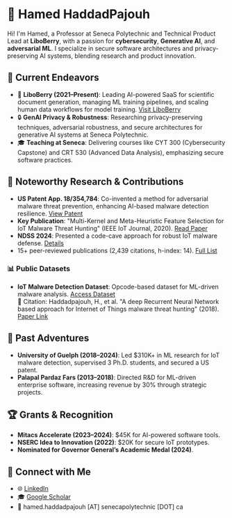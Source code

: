 # 👋 Hamed HaddadPajouh

Hi! I'm Hamed, a Professor at Seneca Polytechnic and Technical Product Lead at **LiboBerry**, with a passion for **cybersecurity**, **Generative AI**, and **adversarial ML**. I specialize in secure software architectures and privacy-preserving AI systems, blending research and product innovation.

## 🚀 Current Endeavors

- 🍓 **LiboBerry (2021–Present)**: Leading AI-powered SaaS for scientific document generation, managing ML training pipelines, and scaling human data workflows for model training. [Visit LiboBerry](https://www.liboberry.com/)
- 🔒 **GenAI Privacy & Robustness**: Researching privacy-preserving techniques, adversarial robustness, and secure architectures for generative AI systems at Seneca Polytechnic.
- 🎓 **Teaching at Seneca**: Delivering courses like CYT 300 (Cybersecurity Capstone) and CRT 530 (Advanced Data Analysis), emphasizing secure software practices.

## 📘 Noteworthy Research & Contributions

- **US Patent App. 18/354,784**: Co-invented a method for adversarial malware threat prevention, enhancing AI-based malware detection resilience. [View Patent](https://patents.google.com/patent/US20240031401A1/en)
- **Key Publication**: "Multi-Kernel and Meta-Heuristic Feature Selection for IoT Malware Threat Hunting" (IEEE IoT Journal, 2020). [Read Paper](https://ieeexplore.ieee.org/document/9155610)
- **NDSS 2024**: Presented a code-cave approach for robust IoT malware defense. [Details](https://www.ndss-symposium.org/ndss-paper/auto-draft-501/)
- 15+ peer-reviewed publications (2,439 citations, h-index: 14). [Full List](https://scholar.google.com/citations?user=dMDISUgAAAAJ&hl=en)

### 📊 Public Datasets

- **IoT Malware Detection Dataset**: Opcode-based dataset for ML-driven malware analysis. [Access Dataset](https://github.com/CyberScienceLab/Our-Datasets/tree/master/IoT/OpCode/OpCode)  
  📄 Citation: Haddadpajouh, H., et al. "A deep Recurrent Neural Network based approach for Internet of Things malware threat hunting" (2018). [Paper Link](https://www.sciencedirect.com/science/article/abs/pii/S0167739X1732486X)

## 🌟 Past Adventures

- **University of Guelph (2018–2024)**: Led $310K+ in ML research for IoT malware detection, supervised 3 Ph.D. students, and secured a US patent.
- **Palapal Pardaz Fars (2013–2018)**: Directed R&D for ML-driven enterprise software, increasing revenue by 30% through strategic projects.

## 🏆 Grants & Recognition

- **Mitacs Accelerate (2023–2024)**: $45K for AI-powered software tools.
- **NSERC Idea to Innovation (2022)**: $20K for secure IoT prototypes.
- **Nominated for Governor General’s Academic Medal (2024)**.

## 💌 Connect with Me

- 🌐 [LinkedIn](https://www.linkedin.com/in/haddadpajouh/)
- 🎓 [Google Scholar](https://scholar.google.com/citations?user=dMDISUgAAAAJ&hl=en)
- 📧 hamed.haddadpajouh [AT] senecapolytechnic [DOT] ca
